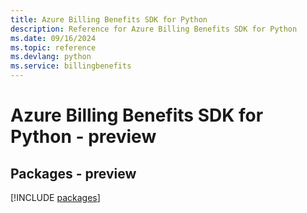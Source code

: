 ```yaml
---
title: Azure Billing Benefits SDK for Python
description: Reference for Azure Billing Benefits SDK for Python
ms.date: 09/16/2024
ms.topic: reference
ms.devlang: python
ms.service: billingbenefits
---
```

# Azure Billing Benefits SDK for Python - preview
## Packages - preview
[!INCLUDE [packages](billing-benefits-index.md)]